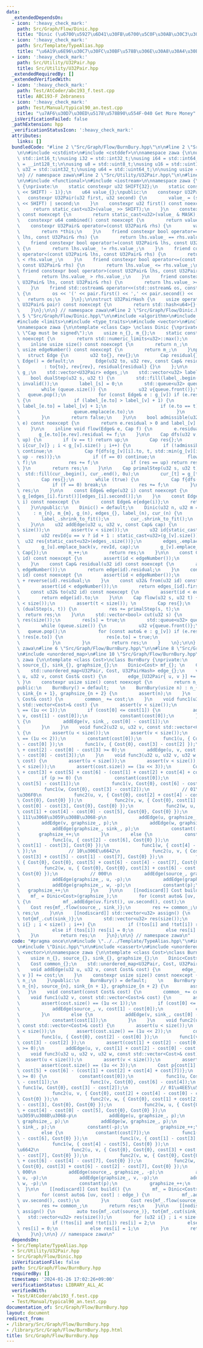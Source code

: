 ```yaml
---
data:
  _extendedDependsOn:
  - icon: ':heavy_check_mark:'
    path: Src/Graph/Flow/Dinic.hpp
    title: "Dinic (\u6700\u5927\u6D41\u30FB\u6700\u5C0F\u30AB\u30C3\u30C8)"
  - icon: ':heavy_check_mark:'
    path: Src/Template/TypeAlias.hpp
    title: "\u6A19\u6E96\u30C7\u30FC\u30BF\u578B\u306E\u30A8\u30A4\u30EA\u30A2\u30B9"
  - icon: ':heavy_check_mark:'
    path: Src/Utility/U32Pair.hpp
    title: Src/Utility/U32Pair.hpp
  _extendedRequiredBy: []
  _extendedVerifiedWith:
  - icon: ':heavy_check_mark:'
    path: Test/AtCoder/abc193_f.test.cpp
    title: ABC193-F Zebraness
  - icon: ':heavy_check_mark:'
    path: Test/Manual/typical90_an.test.cpp
    title: "\u7AF6\u30D7\u30ED\u5178\u578B90\u554F-040 Get More Money"
  _isVerificationFailed: false
  _pathExtension: hpp
  _verificationStatusIcon: ':heavy_check_mark:'
  attributes:
    links: []
  bundledCode: "#line 2 \"Src/Graph/Flow/BurnBury.hpp\"\n\n#line 2 \"Src/Template/TypeAlias.hpp\"\
    \n\n#include <cstdint>\n#include <cstddef>\n\nnamespace zawa {\n\nusing i16 =\
    \ std::int16_t;\nusing i32 = std::int32_t;\nusing i64 = std::int64_t;\nusing i128\
    \ = __int128_t;\n\nusing u8 = std::uint8_t;\nusing u16 = std::uint16_t;\nusing\
    \ u32 = std::uint32_t;\nusing u64 = std::uint64_t;\n\nusing usize = std::size_t;\n\
    \n} // namespace zawa\n#line 2 \"Src/Utility/U32Pair.hpp\"\n\n#line 4 \"Src/Utility/U32Pair.hpp\"\
    \n\n#include <functional>\n#include <iostream>\n\nnamespace zawa {\n\nclass U32Pair\
    \ {\nprivate:\n    static constexpr u32 SHIFT{32};\n    static constexpr u32 MASK{static_cast<u32>((1LL\
    \ << SHIFT) - 1)};\n    u64 value_{};\npublic:\n    constexpr U32Pair() {}\n \
    \   constexpr U32Pair(u32 first, u32 second) {\n        value_ = (static_cast<u64>(first)\
    \ << SHIFT) | second;\n    }\n    constexpr u32 first() const noexcept {\n   \
    \     return static_cast<u32>(value_ >> SHIFT);\n    }\n    constexpr u32 second()\
    \ const noexcept {\n        return static_cast<u32>(value_ & MASK);\n    }\n \
    \   constexpr u64 combined() const noexcept {\n        return value_;\n    }\n\
    \    constexpr U32Pair& operator=(const U32Pair& rhs) {\n        value_ = rhs.value_;\n\
    \        return *this;\n    }\n    friend constexpr bool operator==(const U32Pair&\
    \ lhs, const U32Pair& rhs) {\n        return lhs.value_ == rhs.value_;\n    }\n\
    \    friend constexpr bool operator!=(const U32Pair& lhs, const U32Pair& rhs)\
    \ {\n        return lhs.value_ != rhs.value_;\n    }\n    friend constexpr bool\
    \ operator<(const U32Pair& lhs, const U32Pair& rhs) {\n        return lhs.value_\
    \ < rhs.value_;\n    }\n    friend constexpr bool operator<=(const U32Pair& lhs,\
    \ const U32Pair& rhs) {\n        return lhs.value_ <= rhs.value_;\n    }\n   \
    \ friend constexpr bool operator>(const U32Pair& lhs, const U32Pair& rhs) {\n\
    \        return lhs.value_ > rhs.value_;\n    }\n    friend constexpr bool operator>=(const\
    \ U32Pair& lhs, const U32Pair& rhs) {\n        return lhs.value_ >= rhs.value_;\n\
    \    }\n    friend std::ostream& operator<<(std::ostream& os, const U32Pair& pair)\
    \ {\n        os << '(' << pair.first() << ',' << pair.second() << ')';\n     \
    \   return os;\n    }\n};\n\nstruct U32PairHash {\n    usize operator()(const\
    \ U32Pair& pair) const noexcept {\n        return std::hash<u64>{}(pair.combined());\n\
    \    }\n};\n\n} // namespace zawa\n#line 2 \"Src/Graph/Flow/Dinic.hpp\"\n\n#line\
    \ 5 \"Src/Graph/Flow/Dinic.hpp\"\n\n#include <algorithm>\n#include <cassert>\n\
    #include <limits>\n#include <type_traits>\n#include <vector>\n#include <queue>\n\
    \nnamespace zawa {\n\ntemplate <class Cap> \nclass Dinic {\nprivate:\n    static_assert(std::is_signed_v<Cap>,\
    \ \"Cap must be signed\");\n    usize n_{}, m_{};\n    static constexpr u32 invalid()\
    \ noexcept {\n        return std::numeric_limits<u32>::max();\n    }\npublic:\n\
    \    inline usize size() const noexcept {\n        return n_;\n    }\n    inline\
    \ usize edgeNumber() const noexcept {\n        return m_;\n    }\nprivate:\n \
    \   struct Edge {\n        u32 to{}, rev{};\n        Cap residual{};\n       \
    \ Edge() = default;\n        Edge(u32 to, u32 rev, const Cap& residual) \n   \
    \         : to{to}, rev{rev}, residual{residual} {}\n    };\n\n    std::vector<std::vector<Edge>>\
    \ g_;\n    std::vector<U32Pair> edges_;\n    std::vector<u32> label_, cur_;\n\n\
    \    bool dualStep(u32 s, u32 t) {\n        std::fill(label_.begin(), label_.end(),\
    \ invalid());\n        label_[s] = 0;\n        std::queue<u32> queue{ { s } };\n\
    \        while (queue.size()) {\n            u32 v{queue.front()};\n         \
    \   queue.pop();\n            for (const Edge& e : g_[v]) if (e.residual > 0)\
    \ {\n                if (label_[e.to] > label_[v] + 1) {\n                   \
    \ label_[e.to] = label_[v] + 1;\n                    if (e.to == t) return true;\n\
    \                    queue.emplace(e.to);\n                }\n            }\n\
    \        }\n        return false;\n    }\n\n    bool admissible(u32 v, const Edge&\
    \ e) const noexcept {\n        return e.residual > 0 and label_[v] + 1 == label_[e.to];\n\
    \    }\n\n    inline void flow(Edge& e, Cap f) {\n        e.residual -= f;\n \
    \       g_[e.to][e.rev].residual += f;\n    }\n\n    Cap dfs(u32 v, u32 t, Cap\
    \ up) {\n        if (v == t) return up;\n        Cap res{};\n        for (u32&\
    \ i{cur_[v]} ; i < g_[v].size() ; i++) {\n            if (!admissible(v, g_[v][i]))\
    \ continue;\n            Cap f{dfs(g_[v][i].to, t, std::min(g_[v][i].residual,\
    \ up - res))};\n            if (f == 0) continue;\n            flow(g_[v][i],\
    \ f);\n            res += f;\n            if (res == up) return res;\n       \
    \ }\n        return res;\n    }\n\n    Cap primalStep(u32 s, u32 t) {\n      \
    \  std::fill(cur_.begin(), cur_.end(), 0u);\n        cur_[t] = g_[t].size();\n\
    \        Cap res{};\n        while (true) {\n            Cap f{dfs(s, t, std::numeric_limits<Cap>::max())};\n\
    \            if (f == 0) break;\n            res += f;\n        }\n        return\
    \ res;\n    }\n\n    const Edge& edge(u32 i) const noexcept {\n        return\
    \ g_[edges_[i].first()][edges_[i].second()];\n    }\n    const Edge& reverse(u32\
    \ i) const noexcept {\n        const Edge& e{edge(i)};\n        return g_[e.to][e.rev];\n\
    \    }\n\npublic:\n    Dinic() = default;\n    Dinic(u32 n, u32 m = 0u) \n   \
    \     : n_{n}, m_{m}, g_(n), edges_{}, label_(n), cur_(n) {\n        g_.shrink_to_fit();\n\
    \        label_.shrink_to_fit();\n        cur_.shrink_to_fit();\n        edges_.reserve(m);\n\
    \    }\n\n    u32 addEdge(u32 u, u32 v, const Cap& cap) {\n        assert(u <\
    \ size());\n        assert(v < size());\n        u32 id{static_cast<u32>(g_[u].size())};\n\
    \        u32 revId{u == v ? id + 1 : static_cast<u32>(g_[v].size())};\n      \
    \  u32 res{static_cast<u32>(edges_.size())};\n        edges_.emplace_back(u, id);\n\
    \        g_[u].emplace_back(v, revId, cap);\n        g_[v].emplace_back(u, id,\
    \ Cap{});\n        m_++;\n        return res;\n    }\n\n    const Cap& flowed(u32\
    \ id) const noexcept {\n        assert(id < edgeNumber());\n        return reverse(id).residual;\n\
    \    }\n    const Cap& residual(u32 id) const noexcept {\n        assert(id <\
    \ edgeNumber());\n        return edge(id).residual;\n    }\n    const Cap& capacity(u32\
    \ id) const noexcept {\n        assert(id < edgeNumber());\n        return edge(id).residual\
    \ + reverse(id).residual;\n    }\n    const u32& from(u32 id) const noexcept {\n\
    \        assert(id < edgeNumber());\n        return edges_[id].first();\n    }\n\
    \    const u32& to(u32 id) const noexcept {\n        assert(id < edgeNumber());\n\
    \        return edge(id).to;\n    }\n\n    Cap flow(u32 s, u32 t) {\n        assert(s\
    \ < size());\n        assert(t < size()); \n        Cap res{};\n        while\
    \ (dualStep(s, t)) {\n            res += primalStep(s, t);\n        }\n      \
    \  return res;\n    }\n\n    std::vector<bool> cut(u32 s) {\n        std::vector<bool>\
    \ res(size());\n        res[s] = true;\n        std::queue<u32> queue{ { s } };\n\
    \        while (queue.size()) {\n            u32 v{queue.front()};\n         \
    \   queue.pop();\n            for (const auto& e : g_[v]) if (e.residual > 0 and\
    \ !res[e.to]) {\n                res[e.to] = true;\n                queue.emplace(e.to);\n\
    \            }\n        }\n        return res;\n    }    \n};\n\n} // namespace\
    \ zawa\n#line 6 \"Src/Graph/Flow/BurnBury.hpp\"\n\n#line 8 \"Src/Graph/Flow/BurnBury.hpp\"\
    \n#include <unordered_map>\n#line 10 \"Src/Graph/Flow/BurnBury.hpp\"\n\nnamespace\
    \ zawa {\n\ntemplate <class Cost>\nclass BurnBury {\nprivate:\n    usize n_{},\
    \ source_{}, sink_{}, graphsize_{};\n    Dinic<Cost> mf_{}; \n    Cost common_{};\n\
    \    std::unordered_map<U32Pair, Cost, U32PairHash> edge_{};\n    void addEdge(u32\
    \ u, u32 v, const Cost& cost) {\n        edge_[U32Pair{ u, v }] += cost;\n   \
    \ }\n    constexpr usize size() const noexcept {\n        return n_;\n    }\n\
    public:\n    BurnBury() = default;    \n    BurnBury(usize n) : n_{n}, source_{n},\
    \ sink_{n + 1}, graphsize_{n + 2} {\n        assert(n);\n    }\n    void constant(const\
    \ Cost& cost) {\n        common_ += cost;\n    }\n    void func1(u32 v, const\
    \ std::vector<Cost>& cost) {\n        assert(v < size());\n        assert(cost.size()\
    \ == (1u << 1));\n        if (cost[0] <= cost[1]) {\n            addEdge(source_,\
    \ v, cost[1] - cost[0]);\n            constant(cost[0]);\n        }\n        else\
    \ {\n            addEdge(v, sink_, cost[0] - cost[1]);\n            constant(cost[1]);\n\
    \        }\n    }\n    void func2(u32 u, u32 v, const std::vector<Cost>& cost)\
    \ {\n        assert(u < size());\n        assert(v < size());\n        assert(cost.size()\
    \ == (1u << 2));\n        constant(cost[0]);\n        func1(u, { Cost{0}, cost[2]\
    \ - cost[0] });\n        func1(v, { Cost{0}, cost[3] - cost[2] });\n        assert(cost[1]\
    \ + cost[2] - cost[0] - cost[3] >= 0);\n        addEdge(u, v, cost[1] + cost[2]\
    \ - cost[0] - cost[3]);\n    }\n    void func3(u32 u, u32 v, u32 w, const std::vector<Cost>&\
    \ cost) {\n        assert(u < size());\n        assert(v < size());\n        assert(w\
    \ < size());\n        assert(cost.size() == (1u << 3));\n        Cost p{cost[1]\
    \ + cost[3] + cost[5] + cost[6] - (cost[1] + cost[2] + cost[4] + cost[7])};\n\
    \        if (p >= 0) {\n            constant(cost[0]);\n            func1(u, Cost{0},\
    \ cost[5] - cost[1]);\n            func1(v, Cost{0}, cost[6] - cost[4]);\n   \
    \         func1(w, Cost{0}, cost[3] - cost[2]);\n            // 01\u4EE5\u5916\
    \u306F0\n            func2(u, v, { Cost{0}, cost[2] + cost[4] - cost[0] - cost[6],\
    \ Cost{0}, Cost{0} });\n            func2(v, w, { Cost{0}, cost[1] + cost[2] -\
    \ cost[0] - cost[3], Cost{0}, Cost{0} });\n            func2(w, u, { Cost{0},\
    \ cost[1] + cost[4] - cost[0] - cost[5], Cost{0}, Cost{0} });\n            //\
    \ 111\u3068\u3059\u308B\u3068-p\n            addEdge(u, graphsize_, p);\n    \
    \        addEdge(v, graphsize_, p);\n            addEdge(w, graphsize_, p);\n\
    \            addEdge(graphsize_, sink_, p);\n            constant(-p);\n     \
    \       graphsize_++;\n        }\n        else {\n            constant(cost[7]);\n\
    \            func1(u, { cost[2] - cost[6], Cost{0} });\n            func1(v, {\
    \ cost[1] - cost[3], Cost{0} });\n            func1(w, { cost[4] - cost[5], Cost{0}\
    \ });\n            // 10\u306E\u6642\n            func2(u, v, { Cost{0}, Cost{0},\
    \ cost[3] + cost[5] - cost[1] - cost[7], Cost{0} });\n            func2(v, w,\
    \ { Cost{0}, Cost{0}, cost[5] + cost[6] - cost[4] - cost[7], Cost{0} });\n   \
    \         func2(w, u, { Cost{0}, Cost{0}, cost[3] + cost[6] - cost[2] - cost[7],\
    \ Cost{0} });\n            // 000\n            addEdge(source_, graphsize_, -p);\n\
    \            addEdge(graphsize_, u, -p);\n            addEdge(graphsize_, v, -p);\n\
    \            addEdge(graphsize_, w, -p);\n            constant(p);\n         \
    \   graphsize_++;\n        }\n    }\n\n    [[nodiscard]] Cost build() {\n    \
    \    mf_ = Dinic<Cost>(graphsize_);\n        for (const auto& [uv, cost] : edge_)\
    \ {\n            mf_.addEdge(uv.first(), uv.second(), cost);\n        }\n    \
    \    Cost res{mf_.flow(source_, sink_)};\n        res += common_;\n        return\
    \ res;\n    }\n\n    [[nodiscard]] std::vector<u32> assign() {\n        auto tos{mf_.cut(source_)},\
    \ tot{mf_.cut(sink_)};\n        std::vector<u32> res(size());\n        for (u32\
    \ i{} ; i < size() ; i++) {\n            if (!tos[i] and !tot[i]) res[i] = 2;\n\
    \            else if (tos[i]) res[i] = 0;\n            else res[i] = 1;\n    \
    \    }\n        return res;\n    }\n};\n\n} // namespace zawa\n"
  code: "#pragma once\n\n#include \"../../Template/TypeAlias.hpp\"\n#include \"../../Utility/U32Pair.hpp\"\
    \n#include \"Dinic.hpp\"\n\n#include <cassert>\n#include <unordered_map>\n#include\
    \ <vector>\n\nnamespace zawa {\n\ntemplate <class Cost>\nclass BurnBury {\nprivate:\n\
    \    usize n_{}, source_{}, sink_{}, graphsize_{};\n    Dinic<Cost> mf_{}; \n\
    \    Cost common_{};\n    std::unordered_map<U32Pair, Cost, U32PairHash> edge_{};\n\
    \    void addEdge(u32 u, u32 v, const Cost& cost) {\n        edge_[U32Pair{ u,\
    \ v }] += cost;\n    }\n    constexpr usize size() const noexcept {\n        return\
    \ n_;\n    }\npublic:\n    BurnBury() = default;    \n    BurnBury(usize n) :\
    \ n_{n}, source_{n}, sink_{n + 1}, graphsize_{n + 2} {\n        assert(n);\n \
    \   }\n    void constant(const Cost& cost) {\n        common_ += cost;\n    }\n\
    \    void func1(u32 v, const std::vector<Cost>& cost) {\n        assert(v < size());\n\
    \        assert(cost.size() == (1u << 1));\n        if (cost[0] <= cost[1]) {\n\
    \            addEdge(source_, v, cost[1] - cost[0]);\n            constant(cost[0]);\n\
    \        }\n        else {\n            addEdge(v, sink_, cost[0] - cost[1]);\n\
    \            constant(cost[1]);\n        }\n    }\n    void func2(u32 u, u32 v,\
    \ const std::vector<Cost>& cost) {\n        assert(u < size());\n        assert(v\
    \ < size());\n        assert(cost.size() == (1u << 2));\n        constant(cost[0]);\n\
    \        func1(u, { Cost{0}, cost[2] - cost[0] });\n        func1(v, { Cost{0},\
    \ cost[3] - cost[2] });\n        assert(cost[1] + cost[2] - cost[0] - cost[3]\
    \ >= 0);\n        addEdge(u, v, cost[1] + cost[2] - cost[0] - cost[3]);\n    }\n\
    \    void func3(u32 u, u32 v, u32 w, const std::vector<Cost>& cost) {\n      \
    \  assert(u < size());\n        assert(v < size());\n        assert(w < size());\n\
    \        assert(cost.size() == (1u << 3));\n        Cost p{cost[1] + cost[3] +\
    \ cost[5] + cost[6] - (cost[1] + cost[2] + cost[4] + cost[7])};\n        if (p\
    \ >= 0) {\n            constant(cost[0]);\n            func1(u, Cost{0}, cost[5]\
    \ - cost[1]);\n            func1(v, Cost{0}, cost[6] - cost[4]);\n           \
    \ func1(w, Cost{0}, cost[3] - cost[2]);\n            // 01\u4EE5\u5916\u306F0\n\
    \            func2(u, v, { Cost{0}, cost[2] + cost[4] - cost[0] - cost[6], Cost{0},\
    \ Cost{0} });\n            func2(v, w, { Cost{0}, cost[1] + cost[2] - cost[0]\
    \ - cost[3], Cost{0}, Cost{0} });\n            func2(w, u, { Cost{0}, cost[1]\
    \ + cost[4] - cost[0] - cost[5], Cost{0}, Cost{0} });\n            // 111\u3068\
    \u3059\u308B\u3068-p\n            addEdge(u, graphsize_, p);\n            addEdge(v,\
    \ graphsize_, p);\n            addEdge(w, graphsize_, p);\n            addEdge(graphsize_,\
    \ sink_, p);\n            constant(-p);\n            graphsize_++;\n        }\n\
    \        else {\n            constant(cost[7]);\n            func1(u, { cost[2]\
    \ - cost[6], Cost{0} });\n            func1(v, { cost[1] - cost[3], Cost{0} });\n\
    \            func1(w, { cost[4] - cost[5], Cost{0} });\n            // 10\u306E\
    \u6642\n            func2(u, v, { Cost{0}, Cost{0}, cost[3] + cost[5] - cost[1]\
    \ - cost[7], Cost{0} });\n            func2(v, w, { Cost{0}, Cost{0}, cost[5]\
    \ + cost[6] - cost[4] - cost[7], Cost{0} });\n            func2(w, u, { Cost{0},\
    \ Cost{0}, cost[3] + cost[6] - cost[2] - cost[7], Cost{0} });\n            //\
    \ 000\n            addEdge(source_, graphsize_, -p);\n            addEdge(graphsize_,\
    \ u, -p);\n            addEdge(graphsize_, v, -p);\n            addEdge(graphsize_,\
    \ w, -p);\n            constant(p);\n            graphsize_++;\n        }\n  \
    \  }\n\n    [[nodiscard]] Cost build() {\n        mf_ = Dinic<Cost>(graphsize_);\n\
    \        for (const auto& [uv, cost] : edge_) {\n            mf_.addEdge(uv.first(),\
    \ uv.second(), cost);\n        }\n        Cost res{mf_.flow(source_, sink_)};\n\
    \        res += common_;\n        return res;\n    }\n\n    [[nodiscard]] std::vector<u32>\
    \ assign() {\n        auto tos{mf_.cut(source_)}, tot{mf_.cut(sink_)};\n     \
    \   std::vector<u32> res(size());\n        for (u32 i{} ; i < size() ; i++) {\n\
    \            if (!tos[i] and !tot[i]) res[i] = 2;\n            else if (tos[i])\
    \ res[i] = 0;\n            else res[i] = 1;\n        }\n        return res;\n\
    \    }\n};\n\n} // namespace zawa\n"
  dependsOn:
  - Src/Template/TypeAlias.hpp
  - Src/Utility/U32Pair.hpp
  - Src/Graph/Flow/Dinic.hpp
  isVerificationFile: false
  path: Src/Graph/Flow/BurnBury.hpp
  requiredBy: []
  timestamp: '2024-01-26 17:02:26+09:00'
  verificationStatus: LIBRARY_ALL_AC
  verifiedWith:
  - Test/AtCoder/abc193_f.test.cpp
  - Test/Manual/typical90_an.test.cpp
documentation_of: Src/Graph/Flow/BurnBury.hpp
layout: document
redirect_from:
- /library/Src/Graph/Flow/BurnBury.hpp
- /library/Src/Graph/Flow/BurnBury.hpp.html
title: Src/Graph/Flow/BurnBury.hpp
---
```

